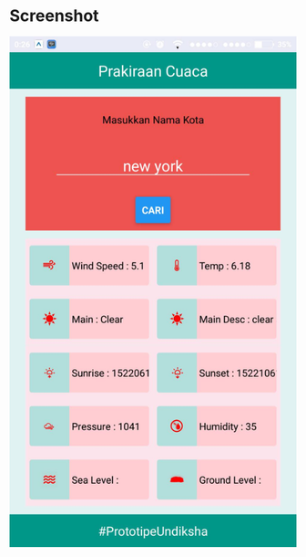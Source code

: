 # Screenshot
<p align="center">
  <img src="https://github.com/putuandikawirasatriya/App-Weather-B/blob/master/screenshot.jpg"/>
</p>
